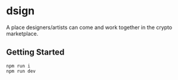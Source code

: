 # dsign

A place designers/artists can come and work together in the crypto marketplace.


## Getting Started
```
npm run i
npm run dev
```
